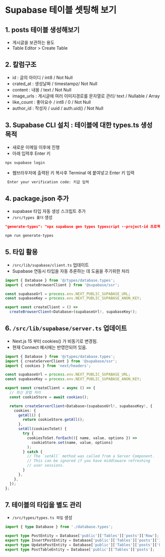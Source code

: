# Supabase 테이블 셋팅해 보기

## 1. posts 테이블 생성해보기

- 게시글을 보관하는 용도
- Table Editor > Create Table

## 2. 칼럼구조

- id : 글의 아이디 / int8 / Not Null
- crated_at : 생성날짜 / timestampz/ Not Null
- content : 내용 / text / Not Null
- image_urls : 게시글에 여러 이미지경로를 문자열로 관리/ text / Nullable / Array
- like_count : 좋아요수 / int8 / 0 / Not Null
- author_id : 작성자 / uuid / auth.uid() / Not Null

## 3. Supabase CLI 설치 : 테이블에 대한 types.ts 생성 목적

- 새로운 이메일 이후에 진행
- 아래 입력후 Enter 키

```bash
npx supabase login
```

- 웹브라우저에 출력된 키 복사후 Terminal 에 붙여넣고 Enter 키 입력

```bash
 Enter your verification code: 키값 입력
```

## 4. package.json 추가

- supabase 타입 자동 생성 스크립트 추가
- `/src/types 폴더` 생성

```json
"generate-types": "npx supabase gen types typescript --project-id 프로젝트아이디 > src/types/database.types.ts"
```

```bash
npm run generate-types
```

## 5. 타입 활용

- `/src/lib/supabase/client.ts` 업데이트
- Supabase 연동시 타입을 자동 추론하는 데 도움을 주기위한 처리

```ts
import { Database } from '@/types/database.types';
import { createBrowserClient } from '@supabase/ssr';

const supabaseUrl = process.env.NEXT_PUBLIC_SUPABASE_URL;
const supabaseKey = process.env.NEXT_PUBLIC_SUPABASE_ANON_KEY;

export const createClient = () =>
  createBrowserClient<Database>(supabaseUrl!, supabaseKey!);
```

## 6. `/src/lib/supabase/server.ts` 업데이트

- Next.js 15 부터 cookies() 가 비동기로 변경됨.
- 현재 Connect 예시에는 반영안되어 있음.

```ts
import { Database } from '@/types/database.types';
import { createServerClient } from '@supabase/ssr';
import { cookies } from 'next/headers';

const supabaseUrl = process.env.NEXT_PUBLIC_SUPABASE_URL;
const supabaseKey = process.env.NEXT_PUBLIC_SUPABASE_ANON_KEY;

export const createClient = async () => {
  // 최신 문법 처리
  const cookieStore = await cookies();

  return createServerClient<Database>(supabaseUrl!, supabaseKey!, {
    cookies: {
      getAll() {
        return cookieStore.getAll();
      },
      setAll(cookiesToSet) {
        try {
          cookiesToSet.forEach(({ name, value, options }) =>
            cookieStore.set(name, value, options)
          );
        } catch {
          // The `setAll` method was called from a Server Component.
          // This can be ignored if you have middleware refreshing
          // user sessions.
        }
      },
    },
  });
};
```

## 7. 테이블의 타입을 별도 관리

- `/src/types/types.ts 파일` 생성

```ts
import { type Database } from './database.types';

export type PostEntity = Database['public']['Tables']['posts']['Row'];
export type InsertPostEntity = Database['public']['Tables']['posts']['Insert'];
export type UpdatePostEntity = Database['public']['Tables']['posts']['Update'];
export type PostTableEntity = Database['public']['Tables']['posts'];
```
